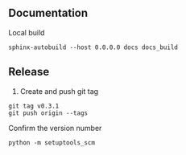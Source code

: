 ## Documentation

Local build
```shell
sphinx-autobuild --host 0.0.0.0 docs docs_build
```

## Release

1. Create and push git tag
```shell
git tag v0.3.1
git push origin --tags
```

Confirm the version number
```shell
python -m setuptools_scm
```

